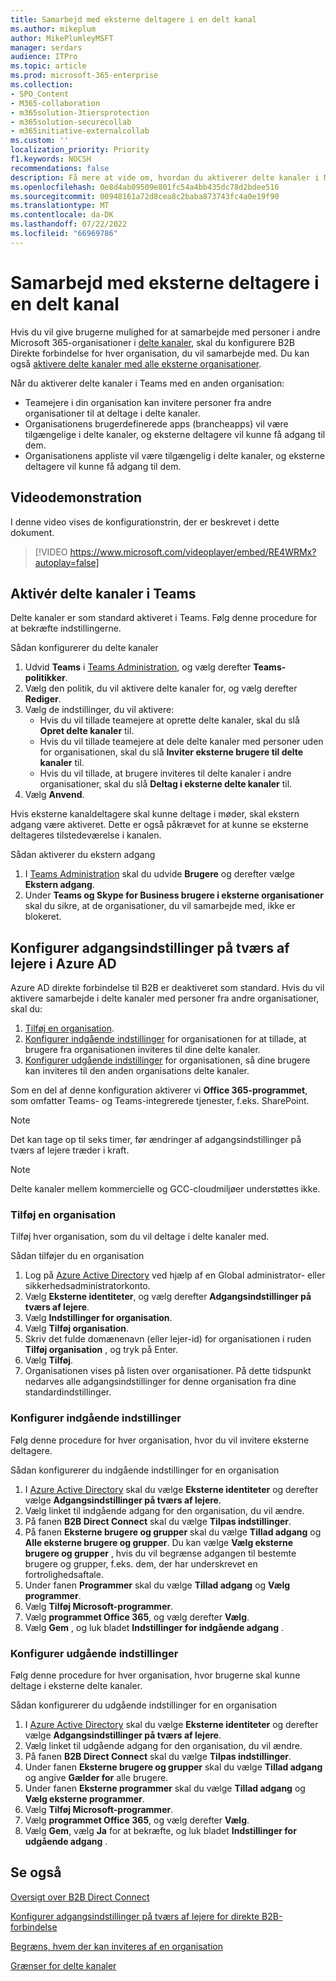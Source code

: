 ```yaml
---
title: Samarbejd med eksterne deltagere i en delt kanal
ms.author: mikeplum
author: MikePlumleyMSFT
manager: serdars
audience: ITPro
ms.topic: article
ms.prod: microsoft-365-enterprise
ms.collection:
- SPO_Content
- M365-collaboration
- m365solution-3tiersprotection
- m365solution-securecollab
- m365initiative-externalcollab
ms.custom: ''
localization_priority: Priority
f1.keywords: NOCSH
recommendations: false
description: Få mere at vide om, hvordan du aktiverer delte kanaler i Microsoft Teams til samarbejde med personer uden for din organisation.
ms.openlocfilehash: 0e8d4ab09509e801fc54a4bb435dc78d2bdee516
ms.sourcegitcommit: 00948161a72d8cea8c2baba873743fc4a0e19f90
ms.translationtype: MT
ms.contentlocale: da-DK
ms.lasthandoff: 07/22/2022
ms.locfileid: "66969786"
---
```

# <a name="collaborate-with-external-participants-in-a-shared-channel"></a>Samarbejd med eksterne deltagere i en delt kanal

Hvis du vil give brugerne mulighed for at samarbejde med personer i andre Microsoft 365-organisationer i [delte kanaler](/MicrosoftTeams/shared-channels), skal du konfigurere B2B Direkte forbindelse for hver organisation, du vil samarbejde med. Du kan også [aktivere delte kanaler med alle eksterne organisationer](/microsoft-365/solutions/allow-direct-connect-with-all-organizations).

Når du aktiverer delte kanaler i Teams med en anden organisation:

- Teamejere i din organisation kan invitere personer fra andre organisationer til at deltage i delte kanaler.
- Organisationens brugerdefinerede apps (brancheapps) vil være tilgængelige i delte kanaler, og eksterne deltagere vil kunne få adgang til dem.
- Organisationens appliste vil være tilgængelig i delte kanaler, og eksterne deltagere vil kunne få adgang til dem.

## <a name="video-demonstration"></a>Videodemonstration

I denne video vises de konfigurationstrin, der er beskrevet i dette dokument.
<br>

> [!VIDEO https://www.microsoft.com/videoplayer/embed/RE4WRMx?autoplay=false]

## <a name="enable-shared-channels-in-teams"></a>Aktivér delte kanaler i Teams

Delte kanaler er som standard aktiveret i Teams. Følg denne procedure for at bekræfte indstillingerne.

Sådan konfigurerer du delte kanaler
1. Udvid **Teams** i [Teams Administration](https://admin.teams.microsoft.com/), og vælg derefter **Teams-politikker**.
1. Vælg den politik, du vil aktivere delte kanaler for, og vælg derefter **Rediger**.
1. Vælg de indstillinger, du vil aktivere:
    - Hvis du vil tillade teamejere at oprette delte kanaler, skal du slå **Opret delte kanaler** til.
    - Hvis du vil tillade teamejere at dele delte kanaler med personer uden for organisationen, skal du slå **Inviter eksterne brugere til delte kanaler** til.
    - Hvis du vil tillade, at brugere inviteres til delte kanaler i andre organisationer, skal du slå **Deltag i eksterne delte kanaler** til.
1. Vælg **Anvend**.

Hvis eksterne kanaldeltagere skal kunne deltage i møder, skal ekstern adgang være aktiveret. Dette er også påkrævet for at kunne se eksterne deltageres tilstedeværelse i kanalen.

Sådan aktiverer du ekstern adgang
1. I [Teams Administration](https://admin.teams.microsoft.com/) skal du udvide **Brugere** og derefter vælge **Ekstern adgang**.
1. Under **Teams og Skype for Business brugere i eksterne organisationer** skal du sikre, at de organisationer, du vil samarbejde med, ikke er blokeret.

## <a name="configure-cross-tenant-access-settings-in-azure-ad"></a>Konfigurer adgangsindstillinger på tværs af lejere i Azure AD

Azure AD direkte forbindelse til B2B er deaktiveret som standard. Hvis du vil aktivere samarbejde i delte kanaler med personer fra andre organisationer, skal du:

1. [Tilføj en organisation](#add-an-organization).
1. [Konfigurer indgående indstillinger](#configure-inbound-settings) for organisationen for at tillade, at brugere fra organisationen inviteres til dine delte kanaler.
1. [Konfigurer udgående indstillinger](#configure-outbound-settings) for organisationen, så dine brugere kan inviteres til den anden organisations delte kanaler.

Som en del af denne konfiguration aktiverer vi **Office 365-programmet**, som omfatter Teams- og Teams-integrerede tjenester, f.eks. SharePoint.

> [!NOTE]
> Det kan tage op til seks timer, før ændringer af adgangsindstillinger på tværs af lejere træder i kraft.

> [!NOTE]
> Delte kanaler mellem kommercielle og GCC-cloudmiljøer understøttes ikke.

### <a name="add-an-organization"></a>Tilføj en organisation

Tilføj hver organisation, som du vil deltage i delte kanaler med.

Sådan tilføjer du en organisation
1. Log på [Azure Active Directory](https://aad.portal.azure.com) ved hjælp af en Global administrator- eller sikkerhedsadministratorkonto.
1. Vælg **Eksterne identiteter**, og vælg derefter **Adgangsindstillinger på tværs af lejere**.
1. Vælg **Indstillinger for organisation**.
1. Vælg **Tilføj organisation**.
1. Skriv det fulde domænenavn (eller lejer-id) for organisationen i ruden **Tilføj organisation** , og tryk på Enter.
1. Vælg **Tilføj**.
1. Organisationen vises på listen over organisationer. På dette tidspunkt nedarves alle adgangsindstillinger for denne organisation fra dine standardindstillinger.

### <a name="configure-inbound-settings"></a>Konfigurer indgående indstillinger

Følg denne procedure for hver organisation, hvor du vil invitere eksterne deltagere.

Sådan konfigurerer du indgående indstillinger for en organisation
1. I [Azure Active Directory](https://aad.portal.azure.com) skal du vælge **Eksterne identiteter** og derefter vælge **Adgangsindstillinger på tværs af lejere**.
1. Vælg linket til indgående adgang for den organisation, du vil ændre.
1. På fanen **B2B Direct Connect** skal du vælge **Tilpas indstillinger**.
1. På fanen **Eksterne brugere og grupper** skal du vælge **Tillad adgang** og **Alle eksterne brugere og grupper**. Du kan vælge **Vælg eksterne brugere og grupper** , hvis du vil begrænse adgangen til bestemte brugere og grupper, f.eks. dem, der har underskrevet en fortrolighedsaftale.
1. Under fanen **Programmer** skal du vælge **Tillad adgang** og **Vælg programmer**.
1. Vælg **Tilføj Microsoft-programmer**.
1. Vælg **programmet Office 365**, og vælg derefter **Vælg**.
1. Vælg **Gem** , og luk bladet **Indstillinger for indgående adgang** .

### <a name="configure-outbound-settings"></a>Konfigurer udgående indstillinger

Følg denne procedure for hver organisation, hvor brugerne skal kunne deltage i eksterne delte kanaler.

Sådan konfigurerer du udgående indstillinger for en organisation
1. I [Azure Active Directory](https://aad.portal.azure.com) skal du vælge **Eksterne identiteter** og derefter vælge **Adgangsindstillinger på tværs af lejere**.
1. Vælg linket til udgående adgang for den organisation, du vil ændre.
1. På fanen **B2B Direct Connect** skal du vælge **Tilpas indstillinger**.
1. Under fanen **Eksterne brugere og grupper** skal du vælge **Tillad adgang** og angive **Gælder for** alle brugere.
1. Under fanen **Eksterne programmer** skal du vælge **Tillad adgang** og **Vælg eksterne programmer**.
1. Vælg **Tilføj Microsoft-programmer**.
1. Vælg **programmet Office 365**, og vælg derefter **Vælg**.
1. Vælg **Gem**, vælg **Ja** for at bekræfte, og luk bladet **Indstillinger for udgående adgang** .

## <a name="see-also"></a>Se også

[Oversigt over B2B Direct Connect](/azure/active-directory/external-identities/b2b-direct-connect-overview)

[Konfigurer adgangsindstillinger på tværs af lejere for direkte B2B-forbindelse](/azure/active-directory/external-identities/cross-tenant-access-settings-b2b-direct-connect)

[Begræns, hvem der kan inviteres af en organisation](limit-invitations-from-specific-organization.md)

[Grænser for delte kanaler](/MicrosoftTeams/shared-channels#shared-channel-limits)
